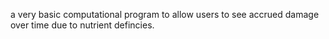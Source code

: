 a very basic computational program to allow users to see accrued damage over time due to nutrient defincies.
